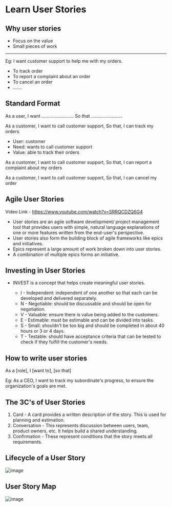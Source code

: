 # Learn User Stories

## Why user stories
*  Focus on the value
*  Small pieces of work
-----
Eg: I want customer support to help me with my orders.
*  To track order
*  To report a complaint about an order
*  To cancel an order
*  .......

## Standard Format

As a user, <stakeholder>
I want ......................... <need>
So that ........................ <value>

As a customer,
I want to call customer support,
So that, I can track my orders

* User: customer
* Need: wants to call customer support
* Value: able to track their orders

As a customer, 
I want to call customer support,
So that, I can report a complaint about my orders

As a customer, 
I want to call customer support, 
So that, I can cancel my order


## Agile User Stories
Video Link - https://www.youtube.com/watch?v=SRRQCDZQ6G4

* User stories are an agile software development/ project management tool that provides users with simple, natural language explanations of one or more features written from the end-user's perspective.
* User stories also form the building block of agile frameworks like epics and initiatives.
* Epics represent a large amount of work broken down into user stories.
* A combination of multiple epics forms an initiative.

## Investing in User Stories

* INVEST is a concept that helps create meaningful user stories.

  * I - Independent: independent of one another so that each can be developed and delivered separately.
  * N - Negotiable: should be discussable and should be open for negotiation.
  * V - Valuable: ensure there is value being added to the customers.
  * E - Estimable: must be estimable and can be divided into tasks.
  * S - Small: shouldn't be too big and should be completed in about 40 hours or 3 or 4 days.
  * T - Testable: should have acceptance criteria that can be tested to check if they fulfill the customer's needs.

## How to write user stories

As a [role], I [want to], [so that]

Eg: As a CEO, I want to track my subordinate's progress, to ensure the organization's goals are met.

## The 3C's of User Stories

1. Card - A card provides a written description of the story. This is used for planning and estimation.
2. Conversation - This represents discussion between users, team, product owners, etc. It helps build a shared understanding.
3. Confirmation - These represent conditions that the story meets all requirements.

## Lifecycle of a User Story

![image](https://github.com/DininduChamikara/User-Stories---Learning/assets/73112985/e891cc57-00ae-4ef5-afd5-350ad3b54443)


## User Story Map

![image](https://github.com/DininduChamikara/User-Stories---Learning/assets/73112985/503866c2-478e-4cfc-9063-cbb08af33354)








